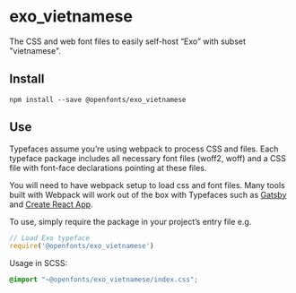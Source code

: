 
# exo_vietnamese

The CSS and web font files to easily self-host “Exo” with subset "vietnamese".

## Install

`npm install --save @openfonts/exo_vietnamese`

## Use

Typefaces assume you’re using webpack to process CSS and files. Each typeface
package includes all necessary font files (woff2, woff) and a CSS file with
font-face declarations pointing at these files.

You will need to have webpack setup to load css and font files. Many tools built
with Webpack will work out of the box with Typefaces such as [Gatsby](https://github.com/gatsbyjs/gatsby)
and [Create React App](https://github.com/facebookincubator/create-react-app).

To use, simply require the package in your project’s entry file e.g.

```javascript
// Load Exo typeface
require('@openfonts/exo_vietnamese')
```

Usage in SCSS:
```scss
@import "~@openfonts/exo_vietnamese/index.css";
```
